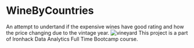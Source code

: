 # WineByCountries
An attempt to undertand if the expensive wines have good rating and how the price changing due to the vintage year.
![vineyard](https://user-images.githubusercontent.com/90692934/142724568-1b885188-80bd-46f9-af34-2ca82fb87303.jpg)
This project is a part of Ironhack Data Analytics Full Time Bootcamp course.
